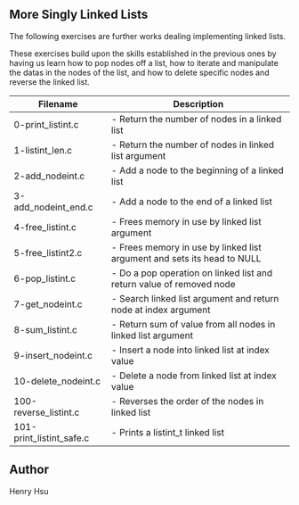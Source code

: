 ## More Singly Linked Lists

The following exercises are further works dealing implementing linked lists.

These exercises build upon the skills established in the previous ones by having us learn how to pop nodes off a list, how to iterate and manipulate the datas in the nodes of the list, and how to delete specific nodes and reverse the linked list.

| **Filename**             |          **Description**                                                |
|--------------------------|-------------------------------------------------------------------------|
| 0-print_listint.c        | - Return the number of nodes in a linked list                           |
| 1-listint_len.c          | - Return the number of nodes in linked list argument                    |
| 2-add_nodeint.c          | - Add a node to the beginning of a linked list                          |
| 3-add_nodeint_end.c      | - Add a node to the end of a linked list                                |
| 4-free_listint.c         | - Frees memory in use by linked list argument                           |
| 5-free_listint2.c        | - Frees memory in use by linked list argument and sets its head to NULL |
| 6-pop_listint.c          | - Do a pop operation on linked list and return value of removed node    |
| 7-get_nodeint.c          | - Search linked list argument and return node at index argument         |
| 8-sum_listint.c          | - Return sum of value from all nodes in linked list argument            |
| 9-insert_nodeint.c       | - Insert a node into linked list at index value                         |
| 10-delete_nodeint.c      | - Delete a node from linked list at index value                         |
| 100-reverse_listint.c    | - Reverses the order of the nodes in linked list                        |
| 101-print_listint_safe.c | - Prints a listint_t linked list                                        |

## Author
Henry Hsu
